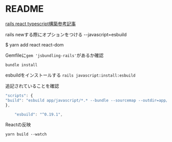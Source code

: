 # README

[rails react typescript構築参考記事](https://qiita.com/Hayato-7812/items/115312f0e6cfaac30c77)

rails newする際にオプションをつける
--javascript=esbuild

$ yarn add react react-dom

Gemfileに`gem 'jsbundling-rails'`があるか確認

`bundle install`

esbuildをインストールする
`rails javascript:install:esbuild`

追記されていることを確認

``` js
"scripts": {
"build": "esbuild app/javascript/*.* --bundle --sourcemap --outdir=app/assets/builds --public-path=assets --target=esnext --loader:.png=file --loader:.js=jsx --loader:.ts=tsx",
},

    "esbuild": "^0.19.1",
```

Reactの反映

`yarn build --watch`
